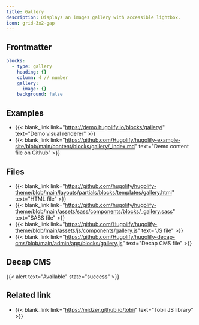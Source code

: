 ```yaml
---
title: Gallery
description: Displays an images gallery with accessible lightbox.
icon: grid-3x2-gap
---
```


## Frontmatter

```yml
blocks:
  - type: gallery
    heading: {}
    column: 4 // number
    gallery:
      image: {}
    background: false
```

## Examples

- {{< blank_link link="https://demo.hugolify.io/blocks/gallery/" text="Demo visual renderer" >}}
- {{< blank_link link="https://github.com/Hugolify/hugolify-example-site/blob/main/content/blocks/gallery/_index.md" text="Demo content file on Github" >}}

## Files

- {{< blank_link link="https://github.com/hugolify/hugolify-theme/blob/main/layouts/partials/blocks/templates/gallery.html" text="HTML file" >}}
- {{< blank_link link="https://github.com/hugolify/hugolify-theme/blob/main/assets/sass/components/blocks/_gallery.sass" text="SASS file" >}}
- {{< blank_link link="https://github.com/Hugolify/hugolify-theme/blob/main/assets/js/components/gallery.js" text="JS file" >}}
- {{< blank_link link="https://github.com/Hugolify/hugolify-decap-cms/blob/main/admin/app/blocks/gallery.js" text="Decap CMS file" >}}

## Decap CMS

{{< alert text="Available" state="success" >}}

## Related link

- {{< blank_link link="https://midzer.github.io/tobii" text="Tobii JS library" >}}
